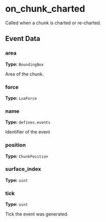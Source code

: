 # on_chunk_charted

Called when a chunk is charted or re-charted.

## Event Data

### area

**Type:** `BoundingBox`

Area of the chunk.

### force

**Type:** `LuaForce`

### name

**Type:** `defines.events`

Identifier of the event

### position

**Type:** `ChunkPosition`

### surface_index

**Type:** `uint`

### tick

**Type:** `uint`

Tick the event was generated.

